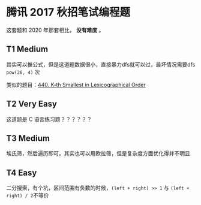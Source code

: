 # 腾讯 2017 秋招笔试编程题

这套题和 2020 年那套相比， **没有难度** 。

## T1 Medium

其实可以推公式，但是这道题数据很小，直接暴力dfs就可以过，最坏情况需要dfs `pow(26, 4)` 次

类似的题目：[440. K-th Smallest in Lexicographical Order](https://leetcode.com/problems/k-th-smallest-in-lexicographical-order)

## T2 Very Easy

这道题是 C 语言练习题？？？？？？

## T3 Medium

埃氏筛，然后遍历即可。其实也可以用欧拉筛，但是复杂度方面优化得并不明显

## T4 Easy

二分搜索，有个坑，区间范围有负数的时候，`(left + right) >> 1` 与 `(left + right) / 2`不等价